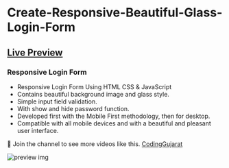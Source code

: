 # Create-Responsive-Beautiful-Glass-Login-Form
## [Live Preview](https://codinggujaratweb.github.io/Create-Responsive-Beautiful-Glass-Login-Form/)
### Responsive Login Form

- Responsive Login Form Using HTML CSS & JavaScript
- Contains beautiful background image and glass style.
- Simple input field validation.
- With show and hide password function.
- Developed first with the Mobile First methodology, then for desktop.
- Compatible with all mobile devices and with a beautiful and pleasant user interface.

💙 Join the channel to see more videos like this. [CodingGujarat](https://www.youtube.com/c/codinggujarat)

![preview img](/preview.png)

